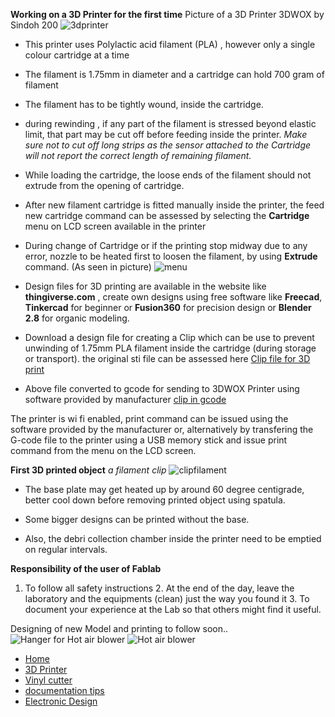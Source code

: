 
**Working on a 3D Printer for the first time**
Picture of a 3D Printer 3DWOX by Sindoh 200 ![3dprinter](img/3dprinter.jpg)

- This printer uses Polylactic acid filament (PLA) , however only a single colour cartridge at a time 
- The filament is 1.75mm in diameter and a cartridge can hold 700 gram of filament
- The filament has to be tightly wound, inside the cartridge.
- during rewinding , if any part of the filament is stressed beyond elastic limit, that part may be cut off before feeding inside the printer. *Make sure not to cut off long strips as the sensor attached to the Cartridge will not report the correct length of remaining filament.*

- While loading the cartridge, the loose ends of the filament should not extrude from the opening of cartridge.

- After new filament cartridge is fitted manually inside the printer, the feed new cartridge command can be assessed by selecting the **Cartridge** menu on LCD screen available in the printer 

- During change of Cartridge or if the printing stop midway due to any error,  nozzle to be heated first to loosen the filament, by using **Extrude** command.
(As seen in picture)
![menu](img/3dmenu.jpg)

- Design files for 3D printing are  available in the website like **thingiverse.com** ,  create  own designs using free software like **Freecad**,  **Tinkercad** for beginner or **Fusion360** for precision design or **Blender 2.8** for organic modeling. 

- Download a design file for creating a Clip which can be use to prevent unwinding of 1.75mm PLA filament inside the cartridge (during storage or transport). the original sti file can be assessed here [Clip file for 3D print](files/clip.sti)

- Above file converted to gcode for sending to 3DWOX Printer using software provided by manufacturer [clip in gcode](clipgcode.gcode)

The printer is wi fi enabled,  print command can be issued  using the software provided by the manufacturer or,  alternatively by transfering the  G-code file to the printer using a USB memory stick and issue print command from the  menu on the LCD screen.

**First 3D printed object**
*a filament clip*
![clipfilament](img/3dclip.jpg)

- The base plate may get heated up by around 60 degree centigrade, better cool down before removing printed object using spatula.

- Some bigger designs can be printed without the base.

- Also, the debri collection chamber inside the printer need to be emptied on regular intervals.

**Responsibility of the user of Fablab**
1) To follow all safety instructions 2. At the end of the day, leave the laboratory  and the equipments (clean) just the way you found it 3. To document your experience at the Lab so that others might find it useful.

Designing of new Model and printing to follow soon..
![Hanger for Hot air blower](img/hanger.jpg)
![ Hot air blower](img/hotair.jpg)
- [Home](readme.md)
- [3D Printer](3DPrinter.md)
- [Vinyl cutter](vin.md)
- [documentation tips](documentation.md)
- [Electronic Design](design.md)